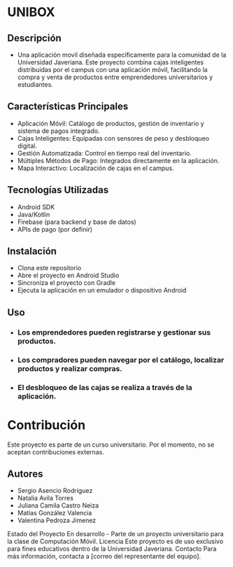 # UNIBOX

## Descripción 
* Una aplicación movil diseñada específicamente para la comunidad de la Universidad Javeriana. Este proyecto combina cajas inteligentes distribuidas por el campus con una aplicación móvil, facilitando la compra y venta de productos entre emprendedores universitarios y estudiantes.

## Características Principales
* Aplicación Móvil: Catálogo de productos, gestión de inventario y sistema de pagos integrado.
* Cajas Inteligentes: Equipadas con sensores de peso y desbloqueo digital.
* Gestión Automatizada: Control en tiempo real del inventario.
* Múltiples Métodos de Pago: Integrados directamente en la aplicación.
* Mapa Interactivo: Localización de cajas en el campus.

## Tecnologías Utilizadas
* Android SDK
* Java/Kotlin
* Firebase (para backend y base de datos)
* APIs de pago (por definir)

## Instalación

* Clona este repositorio
* Abre el proyecto en Android Studio
* Sincroniza el proyecto con Gradle
* Ejecuta la aplicación en un emulador o dispositivo Android

## Uso
* ### Los emprendedores pueden registrarse y gestionar sus productos.
* ### Los compradores pueden navegar por el catálogo, localizar productos y realizar compras.
* ### El desbloqueo de las cajas se realiza a través de la aplicación.

# Contribución
Este proyecto es parte de un curso universitario. Por el momento, no se aceptan contribuciones externas.
## Autores
* Sergio Asencio Rodríguez
* Natalia Avila Torres
* Juliana Camila Castro Neiza
* Matías González Valencia
* Valentina Pedroza Jimenez

Estado del Proyecto
En desarrollo - Parte de un proyecto universitario para la clase de Computación Móvil.
Licencia
Este proyecto es de uso exclusivo para fines educativos dentro de la Universidad Javeriana.
Contacto
Para más información, contacta a [correo del representante del equipo].
